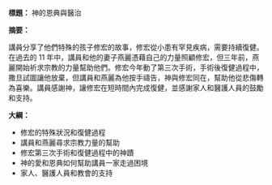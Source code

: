 **標題：** 神的恩典與醫治

**摘要：**

講員分享了他們特殊的孩子修宏的故事，修宏從小患有罕見疾病，需要持續復健。在過去的 11 年中，講員和他的妻子燕麗憑藉自己的力量照顧修宏，但三年前，燕麗開始祈求宗教的力量幫助他們。修宏今年動了第三次手術，手術後復健過程中，撒旦試圖讓他放棄，但講員和燕麗為他按手禱告，神與修宏同在，幫助他從悲傷轉為喜樂。講員感謝神，讓修宏在短時間內完成復健，並感謝家人和醫護人員的鼓勵和支持。

**大綱：**

* 修宏的特殊狀況和復健過程
* 講員和燕麗尋求宗教力量的幫助
* 修宏第三次手術和復健過程中的神蹟
* 神的愛和恩典如何幫助講員一家走過困境
* 家人、醫護人員和教會的支持